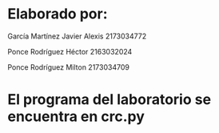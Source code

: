 # Elaborado por:

García Martínez Javier Alexis 2173034772 

Ponce Rodríguez Héctor 2163032024 

Ponce Rodríguez Milton 2173034709

# El programa del laboratorio se encuentra en crc.py
